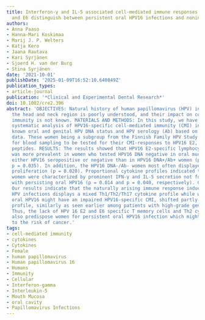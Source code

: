 ```yaml
---
title: Interferon-γ and IL-5 associated cell-mediated immune responses to HPV16 E2
  and E6 distinguish between persistent oral HPV16 infections and noninfected mucosa
authors:
- Anna Paaso
- Hanna-Mari Koskimaa
- Marij J. P. Welters
- Katja Kero
- Jaana Rautava
- Kari Syrjänen
- Sjoerd H. van der Burg
- Stina Syrjänen
date: '2021-10-01'
publishDate: '2025-01-09T16:52:10.640849Z'
publication_types:
- article-journal
publication: '*Clinical and Experimental Dental Research*'
doi: 10.1002/cre2.396
abstract: 'OBJECTIVES: Natural history of human papillomavirus (HPV) infection in
  the head and neck region is poorly understood, and their impact on collective HPV-specific
  immunity is not known. MATERIALS AND METHODS: In this study, we have performed a
  systematic analysis of HPV16-specific cell-mediated immunity (CMI) in 21 women with
  known oral and genital HPV DNA status and HPV serology (Ab) based on 6-year follow-up
  data. These women being a subgroup from the Finnish Family HPV Study were recalled
  for blood sampling to be tested for their CMI-responses to HPV16 E2, E6, and E7
  peptides. RESULTS: The results showed that HPV16 E2-specific lymphocyte proliferation
  was more prevalent in women who tested HPV16 DNA negative in oral mucosa and were
  either HPV16 seropositive or negative than in HPV16 DNA+/Ab+ women (p = 0.046 and
  p = 0.035). In addition, the HPV16 DNA-/Ab- women most often displayed E6-specific
  proliferation (p = 0.020). Proportional cytokine profiles indicated that oral HPV16-negative
  women were characterized by prominent IFN-γ and IL-5 secretion not found in women
  with persisting oral HPV16 (p = 0.014 and p = 0.040, respectively). CONCLUSIONS:
  Our results indicate that the naturally arising immune response induced by oral
  HPV infections displays a mixed Th1/Th2/Th17 cytokine profile while women with persisting
  oral HPV16 might have an impaired HPV16-specific CMI, shifted partly toward a Th2
  profile, similarly as seen earlier among patients with high-grade genital HPV lesions.
  Thus, the lack of HPV 16 E2 and E6 specific T memory cells and Th2 cytokines might
  also predispose women for persistent oral HPV16 infection which might be related
  to the risk of cancer.'
tags:
- cell-mediated immunity
- cytokines
- Cytokines
- Female
- human papillomavirus
- Human papillomavirus 16
- Humans
- Immunity
- Cellular
- Interferon-gamma
- Interleukin-5
- Mouth Mucosa
- oral cavity
- Papillomavirus Infections
---
```

